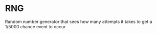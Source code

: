 # RNG
Random number generator that sees how many attempts it takes to get a 1/5000 chance event to occur
